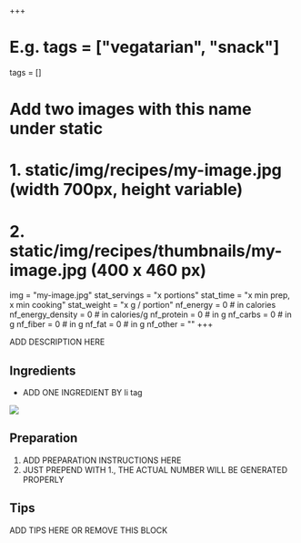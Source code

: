 +++
# E.g. tags = ["vegatarian", "snack"]
tags = []
# Add two images with this name under static
# 1. static/img/recipes/my-image.jpg (width 700px, height variable)
# 2. static/img/recipes/thumbnails/my-image.jpg (400 x 460 px)
img = "my-image.jpg"
stat_servings = "x portions"
stat_time = "x min prep, x min cooking"
stat_weight = "x g / portion"
nf_energy = 0 # in calories
nf_energy_density = 0 # in calories/g
nf_protein = 0 # in g
nf_carbs = 0 # in g
nf_fiber = 0 # in g
nf_fat = 0 # in g
nf_other = ""
+++

ADD DESCRIPTION HERE

<div class="row">
	<div class="col-md-6">	
		<h2 id="ingredients">Ingredients</h2>
		<ul>
			<li>ADD ONE INGREDIENT BY li tag</li>			
		</ul>
	</div>
	<div class="col-md-6">
		<img src="/img/recipes/my-image.jpg" class="img-responsive"/>
	</div>
</div>

## Preparation

1. ADD PREPARATION INSTRUCTIONS HERE
1. JUST PREPEND WITH 1., THE ACTUAL NUMBER WILL BE GENERATED PROPERLY

## Tips

ADD TIPS HERE OR REMOVE THIS BLOCK
